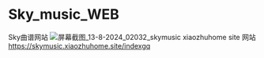 # Sky_music_WEB
Sky曲谱网站
![屏幕截图_13-8-2024_02032_skymusic xiaozhuhome site](https://github.com/user-attachments/assets/61276445-e5bf-4d3c-b9c5-689b9d2fb261)
网站 https://skymusic.xiaozhuhome.site/indexgq
